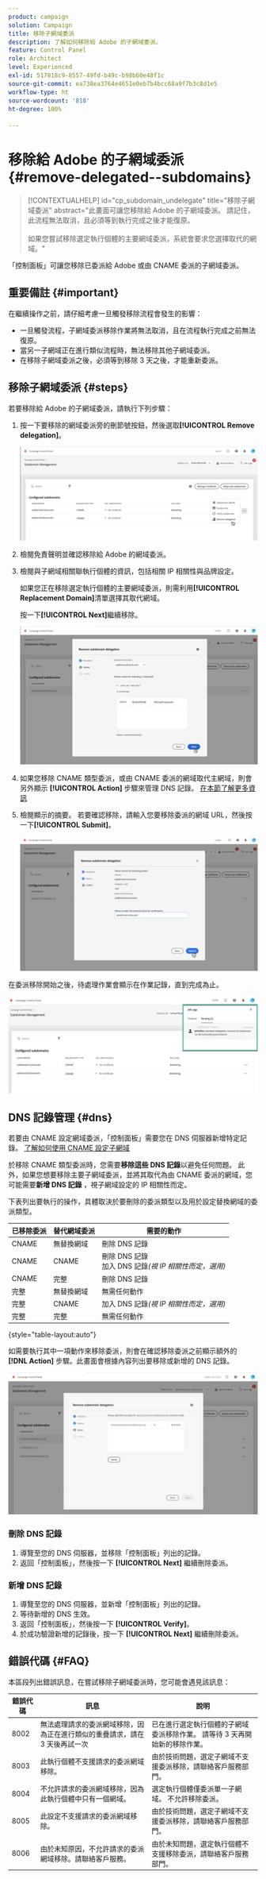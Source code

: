 ```yaml
---
product: campaign
solution: Campaign
title: 移除子網域委派
description: 了解如何移除給 Adobe 的子網域委派。
feature: Control Panel
role: Architect
level: Experienced
exl-id: 517818c9-8557-49fd-b49c-b98b60e48f1c
source-git-commit: ea738ea3764e4651e0eb7b4bcc68a9f7b3c8d1e5
workflow-type: ht
source-wordcount: '818'
ht-degree: 100%

---
```


# 移除給 Adobe 的子網域委派 {#remove-delegated--subdomains}

>[!CONTEXTUALHELP]
>id="cp_subdomain_undelegate"
>title="移除子網域委派"
>abstract="此畫面可讓您移除給 Adobe 的子網域委派。 請記住，此流程無法取消，且必須等到執行完成之後才能復原。<br><br>如果您嘗試移除選定執行個體的主要網域委派，系統會要求您選擇取代的網域。"

「控制面板」可讓您移除已委派給 Adobe 或由 CNAME 委派的子網域委派。

## 重要備註 {#important}

在繼續操作之前，請仔細考慮一旦觸發移除流程會發生的影響：

* 一旦觸發流程，子網域委派移除作業將無法取消，且在流程執行完成之前無法復原。
* 當另一子網域正在進行類似流程時，無法移除其他子網域委派。
* 在移除子網域委派之後，必須等到移除 3 天之後，才能重新委派。

## 移除子網域委派 {#steps}

若要移除給 Adobe 的子網域委派，請執行下列步驟：

1. 按一下要移除的網域委派旁的刪節號按鈕，然後選取&#x200B;**[!UICONTROL Remove delegation]**。

   ![](assets/undelegate-subdomain.png)

1. 檢閱免責聲明並確認移除給 Adobe 的網域委派。

1. 檢閱與子網域相關聯執行個體的資訊，包括相關 IP 相關性與品牌設定。

   如果您正在移除選定執行個體的主要網域委派，則需利用&#x200B;**[!UICONTROL Replacement Domain]**&#x200B;清單選擇其取代網域。

   按一下&#x200B;**[!UICONTROL Next]**&#x200B;繼續移除。

   ![](assets/undelegate-subdomain-details.png)

1. 如果您移除 CNAME 類型委派，或由 CNAME 委派的網域取代主網域，則會另外顯示 **[!UICONTROL Action]** 步驟來管理 DNS 記錄。 [在本節了解更多資訊](#dns)

1. 檢閱顯示的摘要。 若要確認移除，請輸入您要移除委派的網域 URL，然後按一下&#x200B;**[!UICONTROL Submit]**。

   ![](assets/undelegate-submit.png)

在委派移除開始之後，待處理作業會顯示在作業記錄，直到完成為止。

![](assets/undelegate-job.png)

## DNS 記錄管理 {#dns}

若要由 CNAME 設定網域委派，「控制面板」需要您在 DNS 伺服器新增特定記錄。 [了解如何使用 CNAME 設定子網域](setting-up-new-subdomain.md#use-cnames)

於移除 CNAME 類型委派時，您需要&#x200B;**移除這些 DNS 記錄**&#x200B;以避免任何問題。 此外，如果您想要移除主要子網域委派，並將其取代為由 CNAME 委派的網域，您可能需要&#x200B;**新增 DNS 記錄** ，視子網域設定的 IP 相關性而定。

下表列出要執行的操作，具體取決於要刪除的委派類型以及用於設定替換網域的委派類型。

| 已移除委派 | 替代網域委派 | 需要的動作 |
|  ---  |  ---  |  ---  |
| CNAME | 無替換網域 | 刪除 DNS 記錄 |
| CNAME | CNAME | 刪除 DNS 記錄<br/>加入 DNS 記錄&#x200B;*(視 IP 相關性而定，選用)* |
| CNAME | 完整 | 刪除 DNS 記錄 |
| 完整 | 無替換網域 | 無需任何動作 |
| 完整 | CNAME | 加入 DNS 記錄&#x200B;*(視 IP 相關性而定，選用)* |
| 完整 | 完整 | 無需任何動作 |

{style="table-layout:auto"}

如需要執行其中一項動作來移除委派，則會在確認移除委派之前顯示額外的 **[!DNL Action]** 步驟。此畫面會根據內容列出要移除或新增的 DNS 記錄。

![](assets/action-step.png)

### 刪除 DNS 記錄

1. 導覽至您的 DNS 伺服器，並移除「控制面板」列出的記錄。
1. 返回「控制面板」，然後按一下 **[!UICONTROL Next]** 繼續刪除委派。

### 新增 DNS 記錄

1. 導覽至您的 DNS 伺服器，並新增「控制面板」列出的記錄。
1. 等待新增的 DNS 生效。
1. 返回「控制面板」，然後按一下 **[!UICONTROL Verify]**。
1. 於成功驗證新增的記錄後，按一下 **[!UICONTROL Next]** 繼續刪除委派。

## 錯誤代碼 {#FAQ}

本區段列出錯誤訊息，在嘗試移除子網域委派時，您可能會遇見該訊息：

| 錯誤代碼 | 訊息 | 說明 |
|  ---  |  ---  |  ---  |
| 8002 | 無法處理請求的委派網域移除，因為正在進行類似的重疊請求，請在 3 天後再試一次 | 已在進行選定執行個體的子網域委派移除作業。 請等待 3 天再開始新的移除作業。 |
| 8003 | 此執行個體不支援請求的委派網域移除。 | 由於技術問題，選定子網域不支援委派移除，請聯絡客戶服務部門。 |
| 8004 | 不允許請求的委派網域移除，因為此執行個體中只有一個網域。 | 選定執行個體僅委派單一子網域。 不允許移除委派。 |
| 8005 | 此設定不支援請求的委派網域移除。 | 由於技術問題，選定子網域不支援委派移除，請聯絡客戶服務部門。 |
| 8006 | 由於未知原因，不允許請求的委派網域移除。請聯絡客戶服務。 | 由於未知問題，選定執行個體不支援移除委派，請聯絡客戶服務部門。 |
